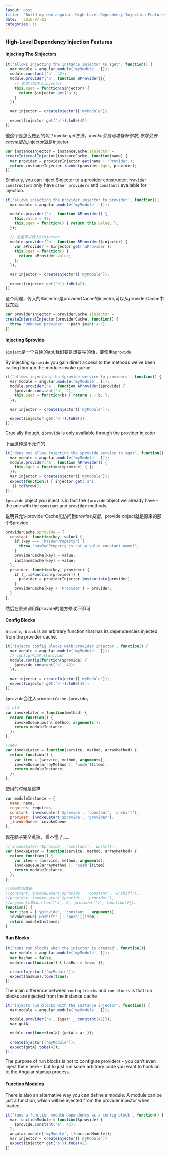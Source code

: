 ```yaml
---
layout: post
title:  "Build my own angular: High-Level Dependency Injection Features"
date:   2016-07-21
categories: js
---
```


### High-Level Dependency Injection Features

#### Injecting The $injectors

```js
it('allows injecting the instance injector to $get', function() {
  var module = angular.module('myModule', []);
  module.constant('a', 42);
  module.provider('b', function BProvider(){
    // 这里可以传入injector
    this.$get = function($injector) {
      return $injector.get('a');
    }
  })

  var injector = createInjector(['myModule'])

  expect(injector.get('b')).toBe(42)
})
```

他这个是怎么做到的呢？invoke $get方法，invoke会自动准备好参数,参数会去cache里找,$injector就是injector

```js
var instanceInjector = instanceCache.$injector =
createInternalInjector(instanceCache, function(name) {
  var provider = providerInjector.get(name + 'Provider');
  return instanceInjector.invoke(provider.$get, provider); 
});
```

Similarly, you can inject $injector to a provider constructor.`Provider constructors` only have `other providers` and `constants` available for injection. 

```js
it('allows injecting the provider injector to provider', function(){
  var module = angular.module('myModule', []);

  module.provider('a', function AProvider() {
    this.value = 42;
    this.$get = function() { return this.value; };
  });

  // 这里可以传入$injector
  module.provider('b', function BProvider($injector) {
    var aProvider = $injector.get('aProvider');
    this.$get = function() {
      return aProvider.value; 
    };
  });

  var injector = createInjector(['myModule']);

  expect(injector.get('b').toBe(42);
})
```

这个同理，传入的$injector是providerCache的injector,可以从providerCache中找东西


```js
var providerInjector = providerCache.$injector = 
createInternalInjector(providerCache, function() {
  throw 'Unknown provider: '+path.join('<-');
})
```

#### Injecting $provide

`$inject`是一个只读的api,我们要是想要写的话，要使用`$provide`

By injecting `$provide` you gain direct access to the methods we’ve been calling through the module invoke queue. 

```js
it('allows injecting the $provide service to providers', function() { 
  var module = angular.module('myModule', []);
  module.provider('a', function AProvider($provide) {
    $provide.constant('b', 2);
    this.$get = function(b) { return 1 + b; };
  });

  var injector = createInjector(['myModule']);

  expect(injector.get('a')).toBe(3);
});
```

Crucially though, `$provide` is only available through the provider injector

下面这种是不允许的

```js
it('does not allow injecting the $provide service to $get', function() { 
  var module = angular.module('myModule', []);
  module.provider('a', function AProvider() {
    this.$get = function($provide) { };
  });
  var injector = createInjector(['myModule']);
  expect(function() { injector.get('a');
   }).toThrow();
});
```

`$provide` object you inject is in fact the `$provide` object we already have - the one with the `constant` and `provider` methods.

说明只允许providerCache能访问到$provide变量，$provide object就是原来的那个$provide

```js
providerCache.$provide = { 
  constant: function(key, value) {
    if (key === 'hasOwnProperty') {
      throw 'hasOwnProperty is not a valid constant name!';
    }
    providerCache[key] = value;
    instanceCache[key] = value;
  },
  provider: function(key, provider) {
    if (_.isFunction(provider)) {
      provider = providerInjector.instantiate(provider);
    }
    providerCache[key + 'Provider'] = provider;
  }
};
```

然后在原来调用$provide的地方修改下即可


#### Config Blocks

a `config block` is an arbitrary function that has its dependencies injected from the provider cache. 

```js
it('injects config blocks with provider injector', function() {
  var module = angular.module('myModule', []);
  // config可以传入$provide
  module.config(function($provide) {
    $provide.constant('a', 42);
  });

  var injector = createInjector(['myModule']);
  expect(injector.get('a')).toBe(42);
});
```

`$provide`会注入`providerCache.$provide`，

```js
// old
var invokeLater = function(method) { 
  return function() {
    invokeQueue.push([method, arguments]);
    return moduleInstance; 
  };
};

//new
var invokeLater = function(service, method, arrayMethod) {
  return function() {
    var item = [service, method, arguments]; 
    invokeQueue[arrayMethod || 'push'](item); 
    return moduleInstance;
  };
};
```

使用的时候是这样

```js
var moduleInstance = {
  name: name,
  requires: requires,
  constant: invokeLater('$provide', 'constant', 'unshift'), 
  provider: invokeLater('$provide', 'provider'), 
  _invokeQueue: invokeQueue
};
```

现在脑子完全乱掉，看不懂了。。。

```js
// invokeLater('$provide', 'constant', 'unshift'), 
var invokeLater = function(service, method, arrayMethod) {
  return function() {
    var item = [service, method, arguments]; 
    invokeQueue[arrayMethod || 'push'](item); 
    return moduleInstance;
  };
};

//返回的函数是
//constant: invokeLater('$provide', 'constant', 'unshift'), 
//provider: invokeLater('$provide', 'provider'),
//arguments是constant('a', 3), provider('b', function(){})
function() {
  var item = ['$provide', 'constant', arguments]; 
  invokeQueue['unshift' || 'push'](item); 
  return moduleInstance;
}

```












#### Run Blocks

```js
it('runs run blocks when the injector is created', function(){ 
  var module = angular.module('myModule', []);
  var hasRun = false; 
  module.run(function() { hasRun = true; });

  createInjector(['myModule']);
  expect(hasRun).toBe(true);
});
```

The main difference  between `config blocks` and `run blocks` is that run blocks are injected from the instance cache

```js
it('injects run blocks with the instance injector', function() { 
  var module = angular.module('myModule', []);

  module.provider('a', {$get: _.constant(42)});
  var gotA; 

  module.run(function(a) {gotA = a; });

  createInjector(['myModule']);
  expect(gotA).toBe(42);
});
```

The purpose of run blocks is not to configure providers - you can’t even inject them here - but to just run some arbitrary code you want to hook on to the Angular startup process.

#### Function Modules

There is also an alternative way you can define a module: A module can be just a function, which will be injected from the provider injector when loaded.

```js
it('runs a function module dependency as a config block', function() { 
  var functionModule = function($provide) {
    $provide.constant('a', 42);
  };
  angular.module('myModule', [functionModule]);
  var injector = createInjector(['myModule'])
  expect(injector.get('a')).toBe(42)
})
```


